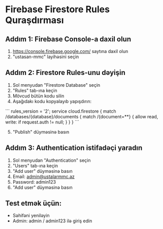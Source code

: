 # Firebase Firestore Rules Quraşdırması

## Addım 1: Firebase Console-a daxil olun
1. https://console.firebase.google.com/ saytına daxil olun
2. "ustasan-mmc" layihəsini seçin

## Addım 2: Firestore Rules-unu dəyişin
1. Sol menyudan "Firestore Database" seçin
2. "Rules" tab-ına keçin
3. Mövcud bütün kodu silin
4. Aşağıdakı kodu kopyalayıb yapışdırın:

\`\`\`
rules_version = '2';
service cloud.firestore {
  match /databases/{database}/documents {
    match /{document=**} {
      allow read, write: if request.auth != null;
    }
  }
}
\`\`\`

5. "Publish" düyməsinə basın

## Addım 3: Authentication istifadəçi yaradın
1. Sol menyudan "Authentication" seçin
2. "Users" tab-ına keçin
3. "Add user" düyməsinə basın
4. Email: admin@ustalarmmc.az
5. Password: admin123
6. "Add user" düyməsinə basın

## Test etmək üçün:
- Səhifəni yeniləyin
- Admin: admin / admin123 ilə giriş edin
